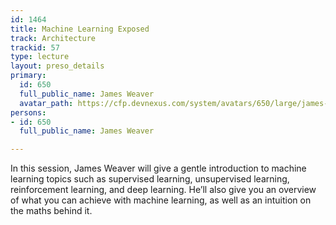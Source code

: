 ```yaml
---
id: 1464
title: Machine Learning Exposed
track: Architecture
trackid: 57
type: lecture
layout: preso_details
primary:
  id: 650
  full_public_name: James Weaver
  avatar_path: https://cfp.devnexus.com/system/avatars/650/large/james-weaver-presenting-300px.png?1511217202
persons:
- id: 650
  full_public_name: James Weaver

---
```

In this session, James Weaver will give a gentle introduction to machine learning topics such as supervised learning, unsupervised learning, reinforcement learning, and deep learning. He’ll also give you an overview of what you can achieve with machine learning, as well as an intuition on the maths behind it.